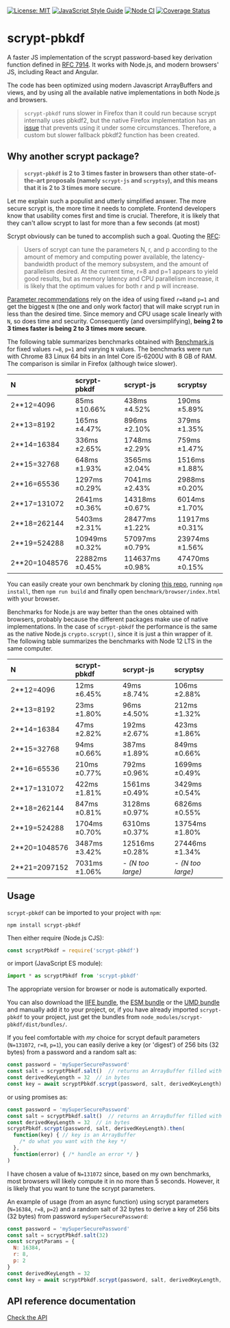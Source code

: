[![License: MIT](https://img.shields.io/badge/License-MIT-yellow.svg)](https://opensource.org/licenses/MIT)
[![JavaScript Style Guide](https://img.shields.io/badge/code_style-standard-brightgreen.svg)](https://standardjs.com)
[![Node CI](https://github.com/juanelas/scrypt-pbkdf/workflows/Node%20CI/badge.svg)](https://github.com/juanelas/scrypt-pbkdf/actions?query=workflow%3A%22Node+CI%22)
[![Coverage Status](https://coveralls.io/repos/github/juanelas/scrypt-pbkdf/badge.svg?branch=master)](https://coveralls.io/github/juanelas/scrypt-pbkdf?branch=master)

# scrypt-pbkdf

A faster JS implementation of the scrypt password-based key derivation function defined in [RFC 7914](https://tools.ietf.org/html/rfc7914). It works with Node.js, and modern browsers' JS, including React and Angular.

The code has been optimized using modern Javascript ArrayBuffers and views, and by using all the available native implementations in both Node.js and browsers.

> `scrypt-pbkdf` runs slower in Firefox than it could run because scrypt internally uses pbkdf2, but the native Firefox implementation has an [issue](https://github.com/mdn/sprints/issues/3278) that prevents using it under some circumstances. Therefore, a custom but slower fallback pbkdf2 function has been created.

## Why another scrypt package?

> **`scrypt-pbkdf` is 2 to 3 times faster in browsers than other state-of-the-art proposals (namely `scrypt-js` and `scryptsy`), and this means that it is 2 to 3 times more secure**.

Let me explain such a populist and utterly simplified answer.
The more secure scrypt is, the more time it needs to complete. Frontend developers know that usability comes first and time is crucial. Therefore, it is likely that they can't allow scrypt to last for more than a few seconds (at most)

Scrypt obviously can be tuned to accomplish such a goal. Quoting the [RFC](https://tools.ietf.org/html/rfc7914#section-2):

> Users of scrypt can tune the parameters N, r, and p according to the amount of memory and computing power available, the latency-bandwidth product of the memory subsystem, and the amount of parallelism desired.  At the current time, r=8 and p=1 appears to yield good results, but as memory latency and CPU parallelism increase, it is likely that the optimum values for both r and p will increase.

[Parameter recommendations](https://blog.filippo.io/the-scrypt-parameters/) rely on the idea of using fixed `r=8`and `p=1` and get the biggest `N` (the one and only work factor) that will make scrypt run in less than the desired time. Since memory and CPU usage scale linearly with `N`, so does time and security. Consequently (and oversimplifying), **being 2 to 3 times faster is being 2 to 3 times more secure**.

The following table summarizes benchmarks obtained with [Benchmark.js](https://benchmarkjs.com/) for fixed values `r=8`, `p=1` and varying `N` values. The benchmarks were run with Chrome 83 Linux 64 bits in an Intel Core i5-6200U with 8 GB of RAM. The comparison is similar in Firefox (although twice slower).

| N              | scrypt-pbkdf   | scrypt-js        | scryptsy         |
| :--------------| :--------------| :----------------| :----------------|
| 2**12=4096     | 85ms ±10.66%   | 438ms ±4.52%     | 190ms ±5.89%     |
| 2**13=8192     | 165ms ±4.47%   | 896ms ±2.10%     | 379ms ±1.35%     |
| 2**14=16384    | 336ms ±2.65%   | 1748ms ±2.29%    | 759ms ±1.47%     |
| 2**15=32768    | 648ms ±1.93%   | 3565ms ±2.04%    | 1516ms ±1.88%    |
| 2**16=65536    | 1297ms ±0.29%  | 7041ms ±2.43%    | 2988ms ±0.20%    |
| 2**17=131072   | 2641ms ±0.36%  | 14318ms ±0.67%   | 6014ms ±1.70%    |
| 2**18=262144   | 5403ms ±2.31%  | 28477ms ±1.22%   | 11917ms ±0.31%   |
| 2**19=524288   | 10949ms ±0.32% | 57097ms ±0.79%   | 23974ms ±1.56%   |
| 2**20=1048576  | 22882ms ±0.45% | 114637ms ±0.98%  | 47470ms ±0.15%   |

You can easily create your own benchmark by cloning [this repo](https://github.com/juanelas/scrypt-pbkdf), running `npm install`, then `npm run build` and finally open `benchmark/browser/index.html` with your browser.

Benchmarks for Node.js are way better than the ones obtained with browsers, probably because the different packages make use of native implementations. In the case of `scrypt-pbkdf` the performance is the same as the native Node.js `crypto.scrypt()`, since it is just a thin wrapper of it. The following table summarizes the benchmarks with Node 12 LTS in the same computer.

| N              | scrypt-pbkdf   | scrypt-js         | scryptsy           |
| :--------------| :--------------| :-----------------| :------------------|
| 2**12=4096     | 12ms ±6.45%    | 49ms ±8.74%       | 106ms ±2.88%       |
| 2**13=8192     | 23ms ±1.80%    | 96ms ±4.50%       | 212ms ±1.32%       |
| 2**14=16384    | 47ms ±2.82%    | 192ms ±2.67%      | 423ms ±1.86%       |
| 2**15=32768    | 94ms ±0.66%    | 387ms ±1.89%      | 849ms ±0.66%       |
| 2**16=65536    | 210ms ±0.77%   | 792ms ±0.96%      | 1699ms ±0.49%      |
| 2**17=131072   | 422ms ±1.81%   | 1561ms ±0.49%     | 3429ms ±0.54%      |
| 2**18=262144   | 847ms ±0.81%   | 3128ms ±0.97%     | 6826ms ±0.55%      |
| 2**19=524288   | 1704ms ±0.70%  | 6310ms ±0.37%     | 13754ms ±1.80%     |
| 2**20=1048576  | 3487ms ±3.42%  | 12516ms ±0.28%    | 27446ms ±1.34%     |
| 2**21=2097152  | 7031ms ±1.06%  | _- (N too large)_ | _- (N too large)_  |

## Usage

`scrypt-pbkdf` can be imported to your project with `npm`:

```console
npm install scrypt-pbkdf
```

Then either require (Node.js CJS):

```javascript
const scryptPbkdf = require('scrypt-pbkdf')
```

or import (JavaScript ES module):

```javascript
import * as scryptPbkdf from 'scrypt-pbkdf'
```

The appropriate version for browser or node is automatically exported.

You can also download the [IIFE bundle](https://raw.githubusercontent.com/juanelas/scrypt-pbkdf/master/dist/bundles/scrypt-pbkdf.iife.js), the [ESM bundle](https://raw.githubusercontent.com/juanelas/scrypt-pbkdf/master/dist/bundles/scrypt-pbkdf.esm.js) or the [UMD bundle](https://raw.githubusercontent.com/juanelas/scrypt-pbkdf/master/dist/bundles/scrypt-pbkdf.umd.js) and manually add it to your project, or, if you have already imported `scrypt-pbkdf` to your project, just get the bundles from `node_modules/scrypt-pbkdf/dist/bundles/`.

If you feel comfortable with *my* choice for scrypt default parameters (`N=131072`, `r=8`, `p=1`), you can easily derive a key (or 'digest') of 256 bits (32 bytes) from a password and a random salt as:

```javascript
const password = 'mySuperSecurePassword'
const salt = scryptPbkdf.salt()  // returns an ArrayBuffer filled with 16 random bytes
const derivedKeyLength = 32  // in bytes
const key = await scryptPbkdf.scrypt(password, salt, derivedKeyLength)  // key is an ArrayBuffer
```

or using promises as:

```javascript
const password = 'mySuperSecurePassword'
const salt = scryptPbkdf.salt()  // returns an ArrayBuffer filled with 16 random bytes
const derivedKeyLength = 32  // in bytes
scryptPbkdf.scrypt(password, salt, derivedKeyLength).then(
  function(key) { // key is an ArrayBuffer
    /* do what you want with the key */
  }, 
  function(error) { /* handle an error */ }
) 
```

I have chosen a value of `N=131072` since, based on my own benchmarks, most browsers will likely compute it in no more than 5 seconds. However, it is likely that you want to tune the scrypt parameters.

An example of usage (from an async function) using scrypt parameters (`N=16384`, `r=8`, `p=2`) and a random salt of 32 bytes to derive a key of 256 bits (32 bytes) from password `mySuperSecurePassword`:

```javascript
const password = 'mySuperSecurePassword'
const salt = scryptPbkdf.salt(32)
const scryptParams = {
  N: 16384,
  r: 8,
  p: 2
}
const derivedKeyLength = 32
const key = await scryptPbkdf.scrypt(password, salt, derivedKeyLength, scryptParams)
```

## API reference documentation

[Check the API](./docs/API.md)
